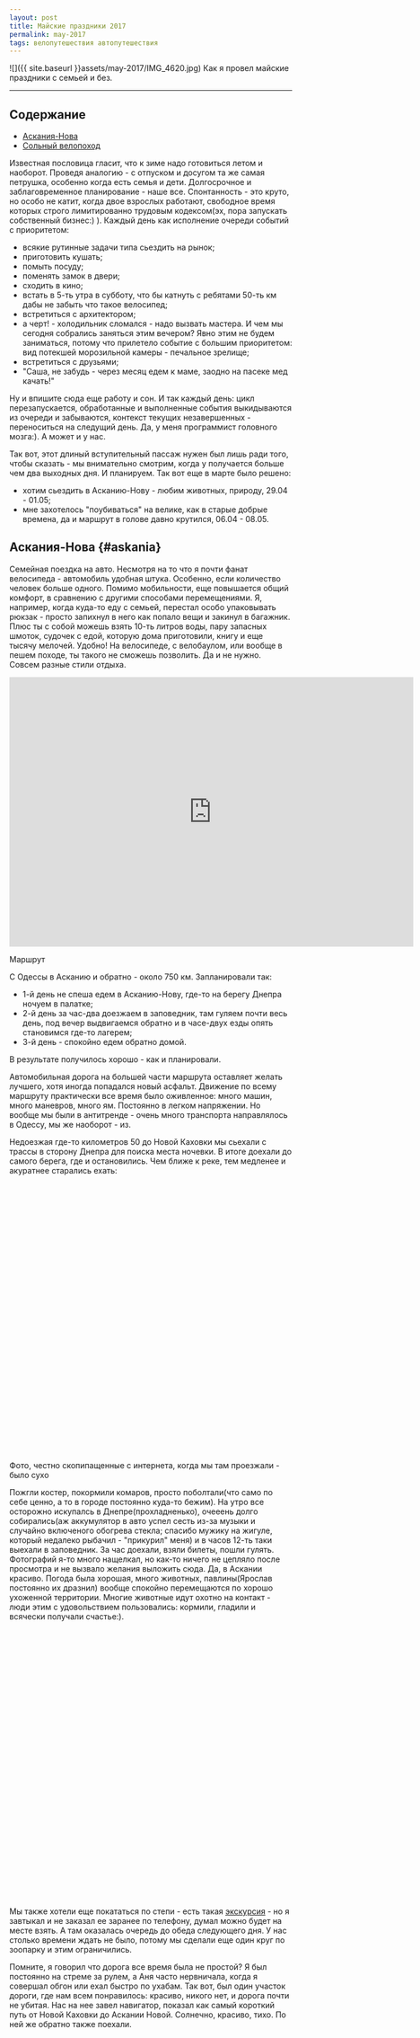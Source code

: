 ```yaml
---
layout: post
title: Майские праздники 2017
permalink: may-2017
tags: велопутешествия автопутешествия
---
```


![]({{ site.baseurl }}assets/may-2017/IMG_4620.jpg)
Как я провел майские праздники с семьей и без.

---

<script type="text/javascript" src="{{ site.baseurl }}public/js/jssor.slider.min.js"></script>

## Содержание
- [Аскания-Нова](#askania)
- [Сольный велопоход](#bike_trip)

Известная пословица гласит, что к зиме надо готовиться летом и наоборот. Проведя аналогию - с отпуском и досугом та же самая петрушка, особенно когда есть семья и дети. Долгосрочное и заблаговременное планирование - наше все. Спонтанность - это круто, но особо не катит, когда двое взрослых работают, свободное время которых строго лимитированно трудовым кодексом(эх, пора запускать собственный бизнес:) ). Каждый день как исполнение очереди событий с приоритетом:

- всякие рутинные задачи типа сьездить на рынок;
- приготовить кушать;
- помыть посуду;
- поменять замок в двери;
- сходить в кино;
- встать в 5-ть утра в субботу, что бы катнуть с ребятами 50-ть км дабы не забыть что такое велосипед;
- встретиться с архитектором;
- а черт! - холодильник сломался - надо вызвать мастера. И чем мы сегодня собрались заняться этим вечером? Явно этим не будем заниматься, потому что прилетело событие с большим приоритетом: вид потекшей морозильной камеры - печальное зрелище;
- встретиться с друзьями;
- "Саша, не забудь - через месяц едем к маме, заодно на пасеке мед качать!"

Ну и впишите сюда еще работу и сон. И так каждый день: цикл перезапускается, обработанные и выполненные события выкидываются из очереди и забываются, контекст текущих незавершенных - переноситься на следущий день. Да, у меня программист головного мозга:). А может и у нас.

Так вот, этот длиный вступительный пассаж нужен был лишь ради того, чтобы сказать - мы внимательно смотрим, когда у получается больше чем два выходных дня. И планируем. Так вот еще в марте было решено:
- хотим сьездить в Асканию-Нову - любим животных, природу, 29.04 - 01.05;
- мне захотелось "поубиваться" на велике, как в старые добрые времена, да и маршрут в голове давно крутился, 06.04 - 08.05.

## Аскания-Нова {#askania}

Семейная поездка на авто. Несмотря на то что я почти фанат велосипеда - автомобиль удобная штука. Особенно, если количество человек больше одного. Помимо мобильности, еще повышается общий комфорт, в сравнению с другими способами перемещениями. Я, например, когда куда-то еду с семьей, перестал особо упаковывать рюкзак - просто запихнул в него как попало вещи и закинул в багажник. Плюс ты с собой можешь взять 10-ть литров воды, пару запасных шмоток, судочек с едой, которую дома приготовили, книгу и еще тысячу мелочей. Удобно! На велосипеде, с велобаулом, или вообще в пешем походе, ты такого не сможешь позволить. Да и не нужно. Совсем разные стили отдыха.

<iframe src="http://www.gpsies.com/mapOnly.do?fileId=gbazlolwrapsqjyk" width="720" height="480" frameborder="0" scrolling="no" marginheight="0" marginwidth="0"></iframe><p></p>
<span class="signed-image">Маршрут</span>

С Одессы в Асканию и обратно - около 750 км. Запланировали так:

- 1-й день не спеша едем в Асканию-Нову, где-то на берегу Днепра ночуем в палатке;
- 2-й день за час-два доезжаем в заповедник, там гуляем почти весь день, под вечер выдвигаемся обратно и в часе-двух езды опять становимся где-то лагерем;
- 3-й день - спокойно едем обратно домой.

В результате получилось хорошо - как и планировали.

Автомобильная дорога на большей части маршрута оставляет желать лучшего, хотя иногда попадался новый асфальт. Движение по всему маршруту практически все время было оживленное: много машин, много маневров, много ям. Постоянно в легком напряжении. Но вообще мы были в антитренде - очень много транспорта направлялось в Одессу, мы же наоборот - из.

Недоезжая где-то километров 50 до Новой Каховки мы сьехали с трассы в сторону Днепра для поиска места ночевки. В итоге доехали до самого берега, где и остановились. Чем ближе к реке, тем медленее и акуратнее старались ехать:

<div id="slider10" style="position: relative; margin: 0 auto; top: 0px; left: 0px; width: 720px; height: 480px; overflow: hidden; visibility: hidden;">
    <div data-u="slides" style="cursor: default; position: relative; top: 0px; left: 0px; width: 720px; height: 480px; overflow: hidden;">
        <div data-p="112.50" style="display: none;"> <img data-u="image" src="{{ site.baseurl }}assets/may-2017/89351937.jpg" /> </div>
        <div data-p="112.50" style="display: none;"> <img data-u="image" src="{{ site.baseurl }}assets/may-2017/89351803.jpg" /> </div>
    </div>
    <!-- Bullet Navigator -->
    <div data-u="navigator" class="jssorb01" style="bottom:16px;right:10px;"> <div data-u="prototype" style="width:10px;height:10px;"></div> </div>
    <!-- Arrow Navigator -->
    <span data-u="arrowleft" class="jssora05l" style="top:123px;left:8px;width:40px;height:40px;" data-autocenter="2"></span>
    <span data-u="arrowright" class="jssora05r" style="top:123px;right:8px;width:40px;height:40px;" data-autocenter="2"></span>
</div><p></p><p></p>
<span class="signed-image">Фото, честно скопипащенные с интернета, когда мы там проезжали - было сухо</span>

Пожгли костер, покормили комаров, просто поболтали(что само по себе ценно, а то в городе постоянно куда-то бежим). На утро все осторожно искупалсь в Днепре(прохладненько), очееень долго собирались(аж аккумулятор в авто успел сесть из-за музыки и случайно включеного обогрева стекла; спасибо мужику на жигуле, который недалеко рыбачил - "прикурил" меня) и в часов 12-ть таки выехали в заповедник. За час доехали, взяли билеты, пошли гулять. Фотографий я-то много нащелкал, но как-то ничего не цепляло после просмотра и не вызвало желания выложить сюда. Да, в Аскании красиво. Погода была хорошая, много животных, павлины(Ярослав постоянно их дразнил) вообще спокойно перемещаются по хорошо ухоженной территории. Многие животные идут охотно на контакт - люди этим с удовольствием пользовались: кормили, гладили и всячески получали счастье:).

<div id="slider11" style="position: relative; margin: 0 auto; top: 0px; left: 0px; width: 720px; height: 480px; overflow: hidden; visibility: hidden;">
    <div data-u="slides" style="cursor: default; position: relative; top: 0px; left: 0px; width: 720px; height: 480px; overflow: hidden;">
        <div data-p="112.50" style="display: none;"> <img data-u="image" src="{{ site.baseurl }}assets/may-2017/IMG_4523.jpg" /> </div>
        <div data-p="112.50" style="display: none;"> <img data-u="image" src="{{ site.baseurl }}assets/may-2017/IMG_4551.jpg" /> </div>
        <div data-p="112.50" style="display: none;"> <img data-u="image" src="{{ site.baseurl }}assets/may-2017/IMG_4576.jpg" /> </div>
        <div data-p="112.50" style="display: none;"> <img data-u="image" src="{{ site.baseurl }}assets/may-2017/IMG_4586.jpg" /> </div>
        <div data-p="112.50" style="display: none;"> <img data-u="image" src="{{ site.baseurl }}assets/may-2017/IMG_4590.jpg" /> </div>
    </div>
    <!-- Bullet Navigator -->
    <div data-u="navigator" class="jssorb01" style="bottom:16px;right:10px;"> <div data-u="prototype" style="width:10px;height:10px;"></div> </div>
    <!-- Arrow Navigator -->
    <span data-u="arrowleft" class="jssora05l" style="top:123px;left:8px;width:40px;height:40px;" data-autocenter="2"></span>
    <span data-u="arrowright" class="jssora05r" style="top:123px;right:8px;width:40px;height:40px;" data-autocenter="2"></span>
</div><p></p><p></p>

Мы также хотели еще покататься по степи - есть такая [экскурсия](http://askania-nova-zapovidnik.gov.ua/guide.htm) - но я завтыкал и не заказал ее заранее по телефону, думал можно будет на месте взять. А там оказалась очередь до обеда следующего дня. У нас столько времени ждать не было, потому мы сделали еще один круг по зоопарку и этим ограничились. 

Помните, я говорил что дорога все время была не простой? Я был постоянно на стреме за рулем, а Аня часто нервничала, когда я совершал обгон или ехал быстро по ухабам. Так вот, был один участок дороги, где нам всем понравилось: красиво, никого нет, и дорога почти не убитая. Нас на нее завел навигатор, показал как самый короткий путь от Новой Каховки до Аскании Новой. Солнечно, красиво, тихо. По ней же обратно также поехали.
<div id="slider8" style="position: relative; margin: 0 auto; top: 0px; left: 0px; width: 720px; height: 480px; overflow: hidden; visibility: hidden;">
    <div data-u="slides" style="cursor: default; position: relative; top: 0px; left: 0px; width: 720px; height: 480px; overflow: hidden;">
        <div data-p="112.50" style="display: none;"> <img data-u="image" src="{{ site.baseurl }}assets/may-2017/162183.jpg" /> </div>
        <div data-p="112.50" style="display: none;"> <img data-u="image" src="{{ site.baseurl }}assets/may-2017/91993394.jpg" /> </div>
        <div data-p="112.50" style="display: none;"> <img data-u="image" src="{{ site.baseurl }}assets/may-2017/58803680.jpg" /> </div>
    </div>
    <!-- Bullet Navigator -->
    <div data-u="navigator" class="jssorb01" style="bottom:16px;right:10px;"> <div data-u="prototype" style="width:10px;height:10px;"></div> </div>
    <!-- Arrow Navigator -->
    <span data-u="arrowleft" class="jssora05l" style="top:123px;left:8px;width:40px;height:40px;" data-autocenter="2"></span>
    <span data-u="arrowright" class="jssora05r" style="top:123px;right:8px;width:40px;height:40px;" data-autocenter="2"></span>
</div><p></p><p></p>
Нам так понравилось здесь, что мы решили переночевать на берегу канала, с асфальта спустились вниз к самой воде, на 2й фотографии отчетливо видно как грунтовка идет. Заглавное фото поста - как раз место ночевки.

Еще из примечательного, что мы наблюдали - "круглые" поля и оросительные системы на них. Юг Украины относиться к регионам с рискованным земледелием. Земля плодородная, но засушливая. Оросительные каналы были постороенны как раз для того, чтобы урожай гарантированно получить. <s>И Крым запитать водой</s>...уже нет, к сожаленью. Так вот, паралельно каналу, с другой стороны, в полях, активно работали системы орошения "Фрегат", они двигаются по кругу, потому и получается "круглый" эффект:

<div id="slider9" style="position: relative; margin: 0 auto; top: 0px; left: 0px; width: 720px; height: 480px; overflow: hidden; visibility: hidden;">
    <div data-u="slides" style="cursor: default; position: relative; top: 0px; left: 0px; width: 720px; height: 480px; overflow: hidden;">
        <div data-p="112.50" style="display: none;"> <img data-u="image" src="{{ site.baseurl }}assets/may-2017/dozhdeval_mashiny_021.jpg" /> </div>
        <div data-p="112.50" style="display: none;"> <img data-u="image" src="{{ site.baseurl }}assets/may-2017/131066618.jpg" /> </div>
        <div data-p="112.50" style="display: none;"> <img data-u="image" src="{{ site.baseurl }}assets/may-2017/gmaps.jpg" /> </div>
    </div>
    <!-- Bullet Navigator -->
    <div data-u="navigator" class="jssorb01" style="bottom:16px;right:10px;"> <div data-u="prototype" style="width:10px;height:10px;"></div> </div>
    <!-- Arrow Navigator -->
    <span data-u="arrowleft" class="jssora05l" style="top:123px;left:8px;width:40px;height:40px;" data-autocenter="2"></span>
    <span data-u="arrowright" class="jssora05r" style="top:123px;right:8px;width:40px;height:40px;" data-autocenter="2"></span>
</div><p></p><p></p>
<span class="signed-image">3-е изображение - скриншот [google карт](https://www.google.com.ua/maps/@46.6733292,33.6893225,11627m/data=!3m1!1e3?hl=ru), отчетливо видно дорогу вдоль канала, по которой мы ехали, "следов" инопланетян много:)</span>

Когда уже ехали обратно, я решил поехать дорогой, проходящей через лес, который был насажен для "борьбы" с [Алешковскими песками](https://ru.wikipedia.org/wiki/%D0%90%D0%BB%D0%B5%D1%88%D0%BA%D0%BE%D0%B2%D1%81%D0%BA%D0%B8%D0%B5_%D0%BF%D0%B5%D1%81%D0%BA%D0%B8). Для того чтобы показать Ярославу с Аней, что в Украине есть своя небольшая пустыня, плюс для меня ностальгия: пару лет назад я проезжал уже здесь, когда возвращался с Кавказа.
![]({{ site.baseurl }}assets/may-2017/44780021.jpg)
<span class="signed-image">Забавно было видеть лес, который растет из песка</span>

## Сольный велопоход {#bike_trip}

Хотелось вспомнить ["молодость"]({% post_url 2015-01-15-bike-journey-greece-turkey-georgia %}), помедитировать, крутя педали, ощутить себя героем [роуд-муви](https://ru.wikipedia.org/wiki/Роуд-муви) или героем романа [Дзен и искусство ухода за мотоциклом](https://ru.wikipedia.org/wiki/Дзен_и_искусство_ухода_за_мотоциклом)(той части, где пишется о путешествии, а не о шизофрении;) ). Да и простое желание покататься по красивым местам, да еще в мае, когда все буяет зеленью, никто не отменял.
<iframe src="http://www.gpsies.com/mapOnly.do?fileId=wbwjfknuvmvivvns" width="720" height="480" frameborder="0" scrolling="no" marginheight="0" marginwidth="0"></iframe>
<span class="signed-image">Маршрут</span>

Измаил - Вилково - Затока. Длина маршута - ~240 км. При планировании я заложил себе 60 км в день - вполне достаточно чтобы успеть проехать за 4ре дня не напрягаясь. Тем более что я в последнее время активно не катал, потому рвать жилы смысла нет - прежние 100 - 120 км в день для меня будут немного трудны. Я ж еду получать удовольствие, а не бреветы устраивать.  
Маршрут я планировал таким образом, чтобы ехать все время паралельно воде - сначала это был Дунай, потом побережье Черного моря. 

По факту получилось что я проехал все за три дня, где-то 75 км с среднем на день. Есть еще порох в пороховницах!:).

В субботу 6-го мая, в три часа ночи, сел на поезд, который отправлялся из Одессы в Измаил - в точку старта маршрута. Прибыл в районе 9ти утра и выдвинулся назад - домой, в Одессу:).  
Где-то с полчаса покружлял по городу, пока нашел выезд из города. На выезде из города увидел какой-то лесок с высокой травой - остановился нормально позавтракать:
![]({{ site.baseurl }}assets/may-2017/IMG_4630.jpg)
После выдвинулся в сторону Килии. В начале ехал по неплохому асфальту, спустя километров 20-ть дорога превратилась в решето. Зато рядом "появился" один из рукавов Дуная - рукав Кислицкий. И неплохая грунтовка паралельно.
![]({{ site.baseurl }}assets/may-2017/IMG_4659.jpg)
<span class="signed-image">Примерно с полдня я наблюдал подобную красоту</span>
![]({{ site.baseurl }}assets/may-2017/IMG_4655.jpg)
<span class="signed-image">Плавни Дуная, засыпанные тополиным пухом, издалека смотрелось как снег</span>
![]({{ site.baseurl }}assets/may-2017/IMG_4665.jpg)
<span class="signed-image">На подьезде к Килие, на фоне [Килийский порт](https://uk.wikipedia.org/wiki/Кілійський_порт)</span>

Сам город производит впечатление мрачного захолустья, которое перестало развиваться сразу после распада СССР:
<div id="slider7" style="position: relative; margin: 0 auto; top: 0px; left: 0px; width: 720px; height: 480px; overflow: hidden; visibility: hidden;">
    <div data-u="slides" style="cursor: default; position: relative; top: 0px; left: 0px; width: 720px; height: 480px; overflow: hidden;">
        <div data-p="112.50" style="display: none;"> <img data-u="image" src="{{ site.baseurl }}assets/may-2017/IMG_4673.jpg" /> </div>
        <div data-p="112.50" style="display: none;"> <img data-u="image" src="{{ site.baseurl }}assets/may-2017/IMG_4672.jpg" /> </div>
    </div>
    <!-- Bullet Navigator -->
    <div data-u="navigator" class="jssorb01" style="bottom:16px;right:10px;"> <div data-u="prototype" style="width:10px;height:10px;"></div> </div>
    <!-- Arrow Navigator -->
    <span data-u="arrowleft" class="jssora05l" style="top:123px;left:8px;width:40px;height:40px;" data-autocenter="2"></span>
    <span data-u="arrowright" class="jssora05r" style="top:123px;right:8px;width:40px;height:40px;" data-autocenter="2"></span>
</div><p></p><p></p>

Хотя я немного лукавлю: проехавшись по одной из главных улиц, заметил что недавно на ней новый асфальт положили и фасады домов освежили.
В процессе быстрого осмотра, увидел церковь, решил заехать попросить набрать воды:
![]({{ site.baseurl }}assets/may-2017/IMG_4677.jpg)
<span class="signed-image">[Церковь Святого Николая](https://ru.wikipedia.org/wiki/Церковь_Святого_Николая_(Килия))</span>
С виду неприметная(по крайней мере для меня), церковь оказалась уникальным для Украины и достаточно давним(1485 год строительства) памятником архитектуры. 

>Старая часть церкви, где находится непосредственно храм и алтарь, на 2,1 метра заглублена в землю. Дело в том, что турки запрещали молдаванам строить полноценные храмы: православная церковь по высоте не должна была превосходить всадника на лошади. Поэтому церкви 15-16 веков, построенные под турецким игом, были полуподземными. Таких сохранилось немало в Молдове и Румынии, а на Украине эта церковь, кажется, единственная.
        
[&copy;](http://varandej.livejournal.com/377080.html)

После "направил стопы свои к выходу" [&copy;](http://www.crematorium.ru/archive/discography?id=621) и выехал к берегу Дуная снова.

<div id="slider1" style="position: relative; margin: 0 auto; top: 0px; left: 0px; width: 720px; height: 480px; overflow: hidden; visibility: hidden;">
    <div data-u="slides" style="cursor: default; position: relative; top: 0px; left: 0px; width: 720px; height: 480px; overflow: hidden;">
        <div data-p="112.50" style="display: none;"> <img data-u="image" src="{{ site.baseurl }}assets/may-2017/IMG_4681.jpg" /> </div>
        <div data-p="112.50" style="display: none;"> <img data-u="image" src="{{ site.baseurl }}assets/may-2017/IMG_4682.jpg" /> </div>
    </div>
    <!-- Bullet Navigator -->
    <div data-u="navigator" class="jssorb01" style="bottom:16px;right:10px;"> <div data-u="prototype" style="width:10px;height:10px;"></div> </div>
    <!-- Arrow Navigator -->
    <span data-u="arrowleft" class="jssora05l" style="top:123px;left:8px;width:40px;height:40px;" data-autocenter="2"></span>
    <span data-u="arrowright" class="jssora05r" style="top:123px;right:8px;width:40px;height:40px;" data-autocenter="2"></span>
</div><p></p><p></p>
<span class="signed-image">Почувствуй разницу: 1-е фото - украинский город Килия, 2-е фото - румынское село [Килия-Веке(Старая Килия)](https://uk.wikipedia.org/wiki/Стара_Кілія). Фотографии сделаны из одной точки, в разные стороны:)</span>
  
По пути часто попадались гнезда аистов на столбах:
<div id="slider2" style="position: relative; margin: 0 auto; top: 0px; left: 0px; width: 720px; height: 480px; overflow: hidden; visibility: hidden;">
    <div data-u="slides" style="cursor: default; position: relative; top: 0px; left: 0px; width: 720px; height: 480px; overflow: hidden;">
        <div data-p="112.50" style="display: none;"> <img data-u="image" src="{{ site.baseurl }}assets/may-2017/IMG_4687.jpg" /> </div>
        <div data-p="112.50" style="display: none;"> <img data-u="image" src="{{ site.baseurl }}assets/may-2017/IMG_4735.jpg" /> </div>
    </div>
    <!-- Bullet Navigator -->
    <div data-u="navigator" class="jssorb01" style="bottom:16px;right:10px;"> <div data-u="prototype" style="width:10px;height:10px;"></div> </div>
    <!-- Arrow Navigator -->
    <span data-u="arrowleft" class="jssora05l" style="top:123px;left:8px;width:40px;height:40px;" data-autocenter="2"></span>
    <span data-u="arrowright" class="jssora05r" style="top:123px;right:8px;width:40px;height:40px;" data-autocenter="2"></span>
</div><p></p><p></p>
<span class="signed-image">Каждый раз проезжая мимо, у меня всплывали приятные воспоминания с детства - родное село, вечереет, красивый закат, я еду на велосипеде по улице, а на столбе аист кормит своих детенышей. Этноромантика:)</span>
  
Уже в Килие у меня начало болеть правое колено(старая травма плюс отсуствие регулярных тренеровок последние два года), потому выехав за город, я начал присматривать место для стоянки. Хотелось заночевать на берегу Дуная - красиво же! Чем дальше от города, тем меньше было рыбаков и просто отдыхающих на берегу. Проехав лениво с 10-ку километров нашел зачетное место, возле водосброса с рисовых полей:
![]({{ site.baseurl }}assets/may-2017/IMG_4705.jpg)
<span class="signed-image">С - стиль</span>
![]({{ site.baseurl }}assets/may-2017/IMG_4692.jpg)
<span class="signed-image">Водосброс</span>

Неспеша поставил лагерь, приготовил покушать на горелке, искупался в реке(очень быстро, потому что очень бодряще;) ) и зажег костер - светло глазам, уютно душе, приятно ушам:). Плюс практическая польза - из-за дыма исчезли все комары, которые меня начали кусать с наступлением сумерек.
![]({{ site.baseurl }}assets/may-2017/IMG_4713.jpg)
<span class="signed-image">Согласно народной мудрости бесконечно можно смотреть на три вещи: как горит огонь, как течет вода и как работают другие люди. У меня на две трети было идеальное место для созерцания и медитации:)</span>

На утро случился туман:
<div id="slider4" style="position: relative; margin: 0 auto; top: 0px; left: 0px; width: 720px; height: 480px; overflow: hidden; visibility: hidden;">
    <div data-u="slides" style="cursor: default; position: relative; top: 0px; left: 0px; width: 720px; height: 480px; overflow: hidden;">
        <div data-p="112.50" style="display: none;"> <img data-u="image" src="{{ site.baseurl }}assets/may-2017/IMG_4723.jpg" /> </div>
        <div data-p="112.50" style="display: none;"> <img data-u="image" src="{{ site.baseurl }}assets/may-2017/IMG_4731.jpg" /> </div>
    </div>
    <!-- Bullet Navigator -->
    <div data-u="navigator" class="jssorb01" style="bottom:16px;right:10px;"> <div data-u="prototype" style="width:10px;height:10px;"></div> </div>
    <!-- Arrow Navigator -->
    <span data-u="arrowleft" class="jssora05l" style="top:123px;left:8px;width:40px;height:40px;" data-autocenter="2"></span>
    <span data-u="arrowright" class="jssora05r" style="top:123px;right:8px;width:40px;height:40px;" data-autocenter="2"></span>
</div>

Пока ждал чтобы он хоть немного развеялся, прогулялся по берегу, зафоткал птиц, которых здесь много:
![]({{ site.baseurl }}assets/may-2017/IMG_4724.jpg)

После Килии до Вилково цивизация вообще исчезает, есть только признаки былого величия. В частности мелиоративные каналы для рисовых полей и сопуствующая инфраструктура: мосты, насосные станции, дороги, которые с момента создания никто не ремонтировал. Из нового - теплицы. Потому что вода, плодородная земля, теплый юг. Всем одесситам знакомы клубника, помидоры, огурцы и т.п. с Вилково/Килии. Типичная картина тех мест:
![]({{ site.baseurl }}assets/may-2017/IMG_4746.jpg)
![]({{ site.baseurl }}assets/may-2017/IMG_4742.jpg)
<span class="signed-image">Старая фреска на мосту</span>

![]({{ site.baseurl }}assets/may-2017/IMG_4753.jpg)
![]({{ site.baseurl }}assets/may-2017/IMG_4759.jpg)
![]({{ site.baseurl }}assets/may-2017/IMG_4768.jpg)

Пока ехал по дамбе - активно разганял птиц, которых здесь огромное количество, фотки сделанные на ходу:
<div id="slider3" style="position: relative; margin: 0 auto; top: 0px; left: 0px; width: 720px; height: 480px; overflow: hidden; visibility: hidden;">
    <div data-u="slides" style="cursor: default; position: relative; top: 0px; left: 0px; width: 720px; height: 480px; overflow: hidden;">
        <div data-p="112.50" style="display: none;"> <img data-u="image" src="{{ site.baseurl }}assets/may-2017/IMG_4802.jpg" /> </div>
        <div data-p="112.50" style="display: none;"> <img data-u="image" src="{{ site.baseurl }}assets/may-2017/IMG_4807.jpg" /> </div>
    </div>
    <!-- Bullet Navigator -->
    <div data-u="navigator" class="jssorb01" style="bottom:16px;right:10px;"> <div data-u="prototype" style="width:10px;height:10px;"></div> </div>
    <!-- Arrow Navigator -->
    <span data-u="arrowleft" class="jssora05l" style="top:123px;left:8px;width:40px;height:40px;" data-autocenter="2"></span>
    <span data-u="arrowright" class="jssora05r" style="top:123px;right:8px;width:40px;height:40px;" data-autocenter="2"></span>
</div><p></p><p></p>
<span class="signed-image">Озеро [Сасик](https://ru.wikipedia.org/wiki/%D0%A1%D0%B0%D1%81%D0%B8%D0%BA)</span>

<div id="slider5" style="position: relative; margin: 0 auto; top: 0px; left: 0px; width: 720px; height: 480px; overflow: hidden; visibility: hidden;">
    <div data-u="slides" style="cursor: default; position: relative; top: 0px; left: 0px; width: 720px; height: 480px; overflow: hidden;">
        <div data-p="112.50" style="display: none;"> <img data-u="image" src="{{ site.baseurl }}assets/may-2017/IMG_4809.jpg" /> </div>
        <div data-p="112.50" style="display: none;"> <img data-u="image" src="{{ site.baseurl }}assets/may-2017/IMG_4810.jpg" /> </div>
    </div>
    <!-- Bullet Navigator -->
    <div data-u="navigator" class="jssorb01" style="bottom:16px;right:10px;"> <div data-u="prototype" style="width:10px;height:10px;"></div> </div>
    <!-- Arrow Navigator -->
    <span data-u="arrowleft" class="jssora05l" style="top:123px;left:8px;width:40px;height:40px;" data-autocenter="2"></span>
    <span data-u="arrowright" class="jssora05r" style="top:123px;right:8px;width:40px;height:40px;" data-autocenter="2"></span>
</div><p></p><p></p>
<span class="signed-image">Черное море в метрах 500 от озера</span>
Здешние места дикие. По "бокам" дамбы лишь маленькие села, инфраструктуры нет ни какой, соответсвенно людей здесь практически нет. Только местные, которые очень редко катают по бетонке, переходящей в страшную грунтовку, и люди, которые приезжают отдохнуть дикарями. Ибо красиво и тихо. Только шум моря и птиц.

<div id="slider6" style="position: relative; margin: 0 auto; top: 0px; left: 0px; width: 720px; height: 480px; overflow: hidden; visibility: hidden;">
    <div data-u="slides" style="cursor: default; position: relative; top: 0px; left: 0px; width: 720px; height: 480px; overflow: hidden;">
        <div data-p="112.50" style="display: none;"> <img data-u="image" src="{{ site.baseurl }}assets/may-2017/IMG_4824.jpg" /> </div>
        <div data-p="112.50" style="display: none;"> <img data-u="image" src="{{ site.baseurl }}assets/may-2017/IMG_4775.jpg" /> </div>
    </div>
    <!-- Bullet Navigator -->
    <div data-u="navigator" class="jssorb01" style="bottom:16px;right:10px;"> <div data-u="prototype" style="width:10px;height:10px;"></div> </div>
    <!-- Arrow Navigator -->
    <span data-u="arrowleft" class="jssora05l" style="top:123px;left:8px;width:40px;height:40px;" data-autocenter="2"></span>
    <span data-u="arrowright" class="jssora05r" style="top:123px;right:8px;width:40px;height:40px;" data-autocenter="2"></span>
</div><p></p><p></p>
<span class="signed-image">Бетонка на дамбе между Сасиком(слева) и Черным морем(справа)</span>

Естественно здесь нет никаких дорожных знаков, указателей, названий населеных пунктов и прочего что может дать понять где ты. Именно здесь на ум приходят строчки из ранее упомянутого романа:

>... Поскольку дорогами пользуются только
>местные, которые их и так знают, никто не жалуется, что перекрестки никак
>не обозначены. Так часто бывает. А когда обозначены - то, как правило,
>малюсенькой стрелкой, ненавязчиво прячущейся в кустах. И все. Те, кто делают
>стрелки для проселочных дорог, редко повторяют дважды. Пропустил их знак - твоя
>проблема, а не их. Более того, приходишь к выводу, что карты
>автомобильных дорог зачастую неточны в том, что касается грунтовок. И твоя
>"грунтовая дорога" время от времени просто заводит сначала в две колеи,
>затем - в одну, а потом - на пастбище и там останавливается; или же приводит
>на задний двор к какому-нибудь фермеру...

[&copy;](http://lib.ru/%3E%3C/INPROZ/PIRSIG/zen.txt) Роберт М.Пирсиг. "Дзэн и Искусство Ухода за Мотоциклом"

У меня в поездке с собой был только компас. Чисто чтобы понимать в каком направлении ехать: в сторону Вилково - на восток, после, в сторону Затоки - на Север. Все остальные детали выяснял походу движения у людей.
Примерный диалог был такой:

> \- здравствуйте, как проехать в такое-то село?  
> \- тебе через километр-два необходимо повернуть налево, там будет дорога, которая идет меж полей, засеяными рапсом и пшеницей, она приведет в село такое-то, ты упрешся в церковь, а от нее направо уходит дорога туда, куда тебе надо попасть.

Ну и дальше еще на минут 5-ть просто разговор за жизнь. Вот и вся навигация:).

![]({{ site.baseurl }}assets/may-2017/IMG_4827.jpg)
<span class="signed-image">Те самые поля с рапсом и пшеницей, только попробуйте сказать что не красиво!</span>
![]({{ site.baseurl }}assets/may-2017/IMG_4829.jpg)
<span class="signed-image">Та самая церковь, от которой двигаться надо направо</span>
![]({{ site.baseurl }}assets/may-2017/IMG_4840.jpg)

![]({{ site.baseurl }}assets/may-2017/IMG_4841.jpg)

<script>
    jssor_1_slider_init("slider1");
    jssor_1_slider_init("slider2");
    jssor_1_slider_init("slider3");
    jssor_1_slider_init("slider4");
    jssor_1_slider_init("slider5");
    jssor_1_slider_init("slider6");
    jssor_1_slider_init("slider7");
    jssor_1_slider_init("slider8");
    jssor_1_slider_init("slider9");
    jssor_1_slider_init("slider10");
    jssor_1_slider_init("slider11");
</script>
